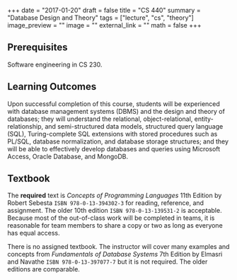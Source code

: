 +++
date = "2017-01-20"
draft = false
title = "CS 440"
summary = "Database Design and Theory"
tags = ["lecture", "cs", "theory"]
image_preview = ""
image = ""
external_link = ""
math = false
+++

## Prerequisites

Software engineering in CS 230.

## Learning Outcomes

Upon successful completion of this course, students will be experienced with database management systems (DBMS) and the design and theory of databases; they will understand the relational, object-relational, entity-relationship, and semi-structured data models, structured query language (SQL), Turing-complete SQL extensions with stored procedures such as PL/SQL, database normalization, and database storage structures; and they will be able to effectively develop databases and queries using Microsoft Access, Oracle Database, and MongoDB.

## Textbook

The **required** text is _Concepts of Programming Languages_ 11th Edition by Robert Sebesta `ISBN 978-0-13-394302-3` for reading, reference, and assignment. The older 10th edition `ISBN 978-0-13-139531-2` is acceptable. Because most of the out-of-class work will be completed in teams, it is reasonable for team members to share a copy or two as long as everyone has equal access.

There is no assigned textbook. The instructor will cover many examples and concepts from _Fundamentals of Database Systems_ 7th Edition by Elmasri and Navathe `ISBN 978-0-13-397077-7` but it is not required. The older editions are comparable.
